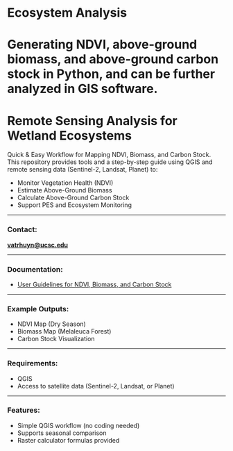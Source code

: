 # Ecosystem Analysis
# Generating NDVI, above-ground biomass, and above-ground carbon stock in Python, and can be further analyzed in GIS software. 
# Remote Sensing Analysis for Wetland Ecosystems

Quick & Easy Workflow for Mapping NDVI, Biomass, and Carbon Stock.  
This repository provides tools and a step-by-step guide using QGIS and remote sensing data (Sentinel-2, Landsat, Planet) to:

- Monitor Vegetation Health (NDVI)
- Estimate Above-Ground Biomass
- Calculate Above-Ground Carbon Stock
- Support PES and Ecosystem Monitoring

---

### Contact:
**vatrhuyn@ucsc.edu**

---

### Documentation:
- [User Guidelines for NDVI, Biomass, and Carbon Stock](./docs/github%20-%20Google%20Docs.pdf)

---

### Example Outputs:
- NDVI Map (Dry Season)
- Biomass Map (Melaleuca Forest)
- Carbon Stock Visualization

---

### Requirements:
- QGIS
- Access to satellite data (Sentinel-2, Landsat, or Planet)

---

### Features:
- Simple QGIS workflow (no coding needed)
- Supports seasonal comparison
- Raster calculator formulas provided
